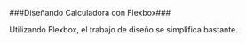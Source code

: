 ###Diseñando Calculadora con Flexbox###

Utilizando Flexbox, el trabajo de diseño se simplifica bastante.